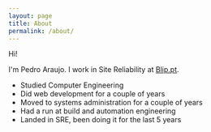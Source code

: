 ```yaml
---
layout: page
title: About
permalink: /about/
---
```


Hi!

I'm Pedro Araujo. I work in Site Reliability at [Blip.pt](http://www.blip.pt).

  - Studied Computer Engineering
  - Did web development for a couple of years
  - Moved to systems administration for a couple of years
  - Had a run at build and automation engineering
  - Landed in SRE, been doing it for the last 5 years

